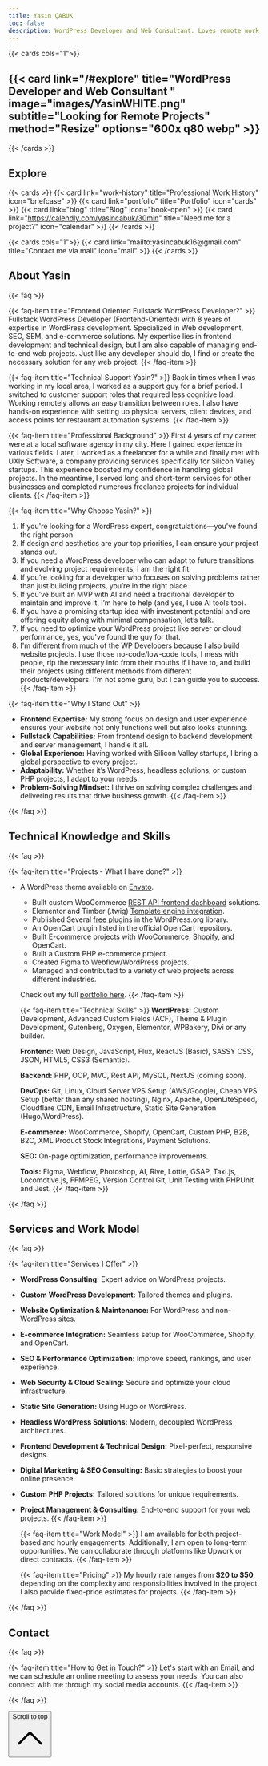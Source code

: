 ```yaml
---
title: Yasin ÇABUK
toc: false
description: WordPress Developer and Web Consultant. Loves remote work, collaboration. and freelancing.
---
```

<div class="homeImage">
{{< cards cols="1">}}
<h2>
  {{< card link="/#explore" title="WordPress Developer and Web Consultant " image="images/YasinWHITE.png" subtitle="Looking for Remote Projects" method="Resize" options="600x q80 webp" >}}
</h2>
{{< /cards >}}
</div>
<style>
h1.hx-text-center.hx-mt-2.hx-text-4xl.hx-font-bold.hx-tracking-tight.hx-text-slate-900.dark\:hx-text-slate-100 {
    margin-bottom: 5px;
}
.homeImage .hextra-cards.hx-mt-4.hx-gap-4.hx-grid.not-prose {
    width: clamp(100px, 100%, 400px);
    margin: auto;
}
.homeImage span.hextra-card-icon.hx-flex.hx-font-semibold.hx-items-start.hx-gap-2.hx-pt-4.hx-px-4.hx-text-gray-700.hover\:hx-text-gray-900.dark\:hx-text-neutral-200.dark\:hover\:hx-text-neutral-50 {
    align-self: center;
    text-align: center;
}
.homeImage .hextra-card-subtitle.hx-line-clamp-3.hx-text-sm.hx-font-normal.hx-text-gray-500.dark\:hx-text-gray-400.hx-px-4.hx-mb-4.hx-mt-2 {
    text-align: center;
}
.center span.hextra-card-icon.hx-flex.hx-font-semibold.hx-items-start.hx-gap-2.hx-p-4.hx-text-gray-700.hover\:hx-text-gray-900.dark\:hx-text-neutral-200.dark\:hover\:hx-text-neutral-50 {
    text-align: center;
    align-self: center;
}
 </style>

## Explore

{{< cards >}}
  {{< card link="work-history" title="Professional Work History" icon="briefcase" >}}
  {{< card link="portfolio" title="Portfolio" icon="cards" >}}
  {{< card link="blog" title="Blog" icon="book-open" >}}
  {{< card link="<https://calendly.com/yasincabuk/30min>" title="Need me for a project?" icon="calendar" >}}
{{< /cards >}}

<div class="center">
{{< cards cols="1">}}
  {{< card link="mailto:yasincabuk16@gmail.com" title="Contact me via mail" icon="mail" >}}
{{< /cards >}}
</div>

## About Yasin

{{< faq >}}

  {{< faq-item title="Frontend Oriented Fullstack WordPress Developer?" >}}
  Fullstack WordPress Developer (Frontend-Oriented) with 8 years of expertise in WordPress development.
  Specialized in Web development, SEO, SEM, and e-commerce solutions.
  My expertise lies in frontend development and technical design, but I am also capable of managing end-to-end web projects. Just like any developer should do, I find or create the necessary solution for any web project.
  {{< /faq-item >}}

  {{< faq-item title="Technical Support Yasin?" >}}
  Back in times when I was working in my local area, I worked as a support guy for a brief period. I switched to customer support roles that required less cognitive load. Working remotely allows an easy transition between roles.
  I also have hands-on experience with setting up physical servers, client devices, and access points for restaurant automation systems.
  {{< /faq-item >}}

  {{< faq-item title="Professional Background" >}}
  First 4 years of my career were at a local software agency in my city. Here I gained experience in various fields. Later, I worked as a freelancer for a while and finally met with UXly Software, a company providing services specifically for Silicon Valley startups. This experience boosted my confidence in handling global projects.
  In the meantime, I served long and short-term services for other businesses and completed numerous freelance projects for individual clients.
  {{< /faq-item >}}

  {{< faq-item title="Why Choose Yasin?" >}}

  1. If you're looking for a WordPress expert, congratulations—you've found the right person.
  2. If design and aesthetics are your top priorities, I can ensure your project stands out.
  3. If you need a WordPress developer who can adapt to future transitions and evolving project requirements, I am the right fit.
  4. If you’re looking for a developer who focuses on solving problems rather than just building projects, you’re in the right place.
  5. If you’ve built an MVP with AI and need a traditional developer to maintain and improve it, I’m here to help (and yes, I use AI tools too).
  6. If you have a promising startup idea with investment potential and are offering equity along with minimal compensation, let’s talk.
  7. If you need to optimize your WordPress project like server or cloud performance, yes, you've found the guy for that.
  8. I'm different from much of the WP Developers because I also build website projects. I use those no-code/low-code tools, I mess with people, rip the necessary info from their mouths if I have to, and build their projects using different methods from different products/developers. I'm not some guru, but I can guide you to success.
  {{< /faq-item >}}

  {{< faq-item title="Why I Stand Out" >}}

- **Frontend Expertise:** My strong focus on design and user experience ensures your website not only functions well but also looks stunning.
- **Fullstack Capabilities:** From frontend design to backend development and server management, I handle it all.
- **Global Experience:** Having worked with Silicon Valley startups, I bring a global perspective to every project.
- **Adaptability:** Whether it’s WordPress, headless solutions, or custom PHP projects, I adapt to your needs.
- **Problem-Solving Mindset:** I thrive on solving complex challenges and delivering results that drive business growth.
  {{< /faq-item >}}

{{< /faq >}}

## Technical Knowledge and Skills

{{< faq >}}

  {{< faq-item title="Projects - What I have done?" >}}

- A WordPress theme available on [Envato](#).
  - Built custom WooCommerce [REST API frontend dashboard](#) solutions.
  - Elementor and Timber (.twig) [Template engine integration](#).
  - Published Several [free plugins](#) in the WordPress.org library.
  - An OpenCart plugin listed in the official OpenCart repository.
  - Built E-commerce projects with WooCommerce, Shopify, and OpenCart.
  - Built a Custom PHP e-commerce project.
  - Created Figma to Webflow/WordPress projects.
  - Managed and contributed to a variety of web projects across different industries.
  
  Check out my full [portfolio here](/portfolio/).
  {{< /faq-item >}}

  {{< faq-item title="Technical Skills" >}}
  **WordPress:** Custom Development, Advanced Custom Fields (ACF), Theme & Plugin Development, Gutenberg, Oxygen, Elementor, WPBakery, Divi or any builder.
  
  **Frontend:** Web Design, JavaScript, Flux, ReactJS (Basic), SASSY CSS, JSON, HTML5, CSS3 (Semantic).
  
  **Backend:** PHP, OOP, MVC, Rest API, MySQL, NextJS (coming soon).
  
  **DevOps:** Git, Linux, Cloud Server VPS Setup (AWS/Google), Cheap VPS Setup (better than any shared hosting), Nginx, Apache, OpenLiteSpeed, Cloudflare CDN, Email Infrastructure, Static Site Generation (Hugo/WordPress).
  
  **E-commerce:** WooCommerce, Shopify, OpenCart, Custom PHP, B2B, B2C, XML Product Stock Integrations, Payment Solutions.
  
  **SEO:** On-page optimization, performance improvements.
  
  **Tools:** Figma, Webflow, Photoshop, AI, Rive, Lottie, GSAP, Taxi.js, Locomotive.js, FFMPEG, Version Control Git, Unit Testing with PHPUnit and Jest.
  {{< /faq-item >}}

{{< /faq >}}

## Services and Work Model

{{< faq >}}

  {{< faq-item title="Services I Offer" >}}

- **WordPress Consulting:** Expert advice on WordPress projects.
- **Custom WordPress Development:** Tailored themes and plugins.
- **Website Optimization & Maintenance:** For WordPress and non-WordPress sites.
- **E-commerce Integration:** Seamless setup for WooCommerce, Shopify, and OpenCart.
- **SEO & Performance Optimization:** Improve speed, rankings, and user experience.
- **Web Security & Cloud Scaling:** Secure and optimize your cloud infrastructure.
- **Static Site Generation:** Using Hugo or WordPress.
- **Headless WordPress Solutions:** Modern, decoupled WordPress architectures.
- **Frontend Development & Technical Design:** Pixel-perfect, responsive designs.
- **Digital Marketing & SEO Consulting:** Basic strategies to boost your online presence.
- **Custom PHP Projects:** Tailored solutions for unique requirements.
- **Project Management & Consulting:** End-to-end support for your web projects.
  {{< /faq-item >}}

  {{< faq-item title="Work Model" >}}
  I am available for both project-based and hourly engagements. Additionally, I am open to long-term opportunities. We can collaborate through platforms like Upwork or direct contracts.
  {{< /faq-item >}}

  {{< faq-item title="Pricing" >}}
  My hourly rate ranges from **$20 to $50**, depending on the complexity and responsibilities involved in the project. I also provide fixed-price estimates for projects.
  {{< /faq-item >}}

{{< /faq >}}

## Contact

{{< faq >}}

  {{< faq-item title="How to Get in Touch?" >}}
  Let's start with an Email, and we can schedule an online meeting to assess your needs. You can also connect with me through my social media accounts.
  {{< /faq-item >}}

{{< /faq >}}


<div class="hx-mt-8 hx-border-t hx-bg-white hx-pt-8 hx-shadow-[0_-12px_16px_white] dark:hx-bg-dark dark:hx-shadow-[0_-12px_16px_#111] hx-sticky hx-bottom-0 hx-flex hx-flex-col hx-items-start hx-gap-2 hx-pb-8 dark:hx-border-neutral-800 contrast-more:hx-border-t contrast-more:hx-border-neutral-400 contrast-more:hx-shadow-none contrast-more:dark:hx-border-neutral-400"><button aria-hidden="false" id="backToTop" onclick="scrollUp()" class="hx-transition-all hx-duration-75 hx-text-xs hx-font-medium hx-text-gray-500 hover:hx-text-gray-900 dark:hx-text-gray-400 dark:hover:hx-text-gray-100 contrast-more:hx-text-gray-800 contrast-more:dark:hx-text-gray-50">
<span>Scroll to top</span><svg fill="none" viewBox="0 0 24 24" stroke-width="1.5" stroke="currentcolor" class="hx-inline ltr:hx-ml-1 rtl:hx-mr-1 hx-h-3.5 hx-w-3.5 hx-border hx-rounded-full hx-border-gray-500 hover:hx-border-gray-900 dark:hx-border-gray-400 dark:hover:hx-border-gray-100 contrast-more:hx-border-gray-800 contrast-more:dark:hx-border-gray-50"><path stroke-linecap="round" stroke-linejoin="round" d="M4.5 15.75l7.5-7.5 7.5 7.5"></path></svg></button></div>

<style>
  button#backToTop {
    align-self: center;
}
</style>  
